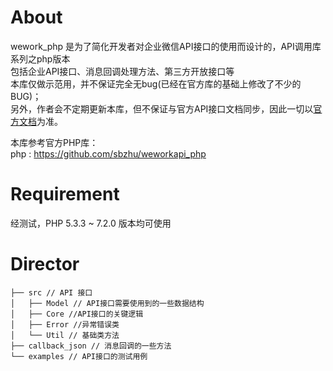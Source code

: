 # About
wework_php 是为了简化开发者对企业微信API接口的使用而设计的，API调用库系列之php版本    
包括企业API接口、消息回调处理方法、第三方开放接口等    
本库仅做示范用，并不保证完全无bug(已经在官方库的基础上修改了不少的BUG)；  
另外，作者会不定期更新本库，但不保证与官方API接口文档同步，因此一切以[官方文档](https://work.weixin.qq.com/api/doc)为准。

本库参考官方PHP库：   
php : https://github.com/sbzhu/weworkapi_php  

# Requirement
经测试，PHP 5.3.3 ~ 7.2.0 版本均可使用

# Director 
```
├── src // API 接口
│   ├── Model // API接口需要使用到的一些数据结构
│   ├── Core //API接口的关键逻辑
│   ├── Error //异常错误类
│   └── Util // 基础类方法
├── callback_json // 消息回调的一些方法
└── examples // API接口的测试用例
```
